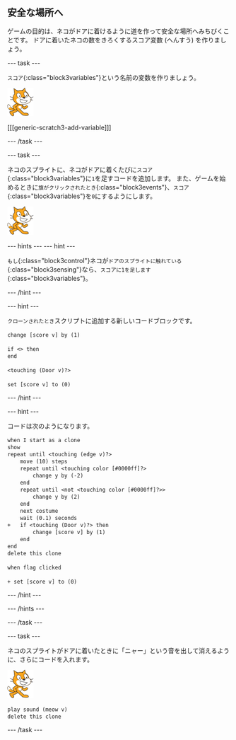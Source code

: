 ## 安全な場所へ

ゲームの目的は、ネコがドアに着けるように道を作って安全な場所へみちびくことです。 ドアに着いたネコの数をきろくするスコア変数 (へんすう) を作りましょう。

\--- task \---

`スコア`{:class="block3variables"}という名前の変数を作りましょう。

![ネコのスプライト](images/cat-sprite.png)

[[[generic-scratch3-add-variable]]]

\--- /task \---

\--- task \---

ネコのスプライトに、ネコがドアに着くたびに`スコア`{:class="block3variables"}に`1`を足すコードを追加します。 また、ゲームを始めるときに`旗がクリックされたとき`{:class="block3events"}、`スコア`{:class="block3variables"}を`0`にするようにします。

![ネコのスプライト](images/cat-sprite.png)

\--- hints \--- \--- hint \---

`もし`{:class="block3control"}ネコが`ドアのスプライトに触れている` {:class="block3sensing"}なら、`スコアに1を足します` {:class="block3variables"}。

\--- /hint \---

\--- hint \---

`クローンされたとき`スクリプトに追加する新しいコードブロックです。

```blocks3
change [score v] by (1)

if <> then
end

<touching (Door v)?>

set [score v] to (0)
```

\--- /hint \---

\--- hint \---

コードは次のようになります。

```blocks3
when I start as a clone
show
repeat until <touching (edge v)?>
    move (10) steps
    repeat until <touching color [#0000ff]?>
        change y by (-2)
    end
    repeat until <not <touching color [#0000ff]?>>
        change y by (2)
    end
    next costume
    wait (0.1) seconds
+   if <touching (Door v)?> then
        change [score v] by (1)
    end
end
delete this clone

when flag clicked

+ set [score v] to (0)
```

\--- /hint \---

\--- /hints \---

\--- /task \---

\--- task \---

ネコのスプライトがドアに着いたときに「ニャー」という音を出して消えるように、さらにコードを入れます。

![ネコのスプライト](images/cat-sprite.png)

```blocks3
play sound (meow v)
delete this clone
```

\--- /task \---